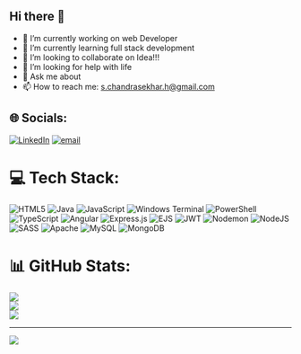 ## Hi there 👋

- 🔭 I’m currently working on web Developer
- 🌱 I’m currently learning full stack development
- 👯 I’m looking to collaborate on Idea!!!
- 🤔 I’m looking for help with life
- 💬 Ask me about 
- 📫 How to reach me: s.chandrasekhar.h@gmail.com

## 🌐 Socials:
[![LinkedIn](https://img.shields.io/badge/LinkedIn-%230077B5.svg?logo=linkedin&logoColor=white)](https://www.linkedin.com/in/s-h-chandra-sekhar-bbb4851b1/) [![email](https://img.shields.io/badge/Email-D14836?logo=gmail&logoColor=white)](mailto:s.chandrasekhar.h@gmail.com) 

# 💻 Tech Stack:
![HTML5](https://img.shields.io/badge/html5-%23E34F26.svg?style=for-the-badge&logo=html5&logoColor=white) ![Java](https://img.shields.io/badge/java-%23ED8B00.svg?style=for-the-badge&logo=openjdk&logoColor=white) ![JavaScript](https://img.shields.io/badge/javascript-%23323330.svg?style=for-the-badge&logo=javascript&logoColor=%23F7DF1E) ![Windows Terminal](https://img.shields.io/badge/Windows%20Terminal-%234D4D4D.svg?style=for-the-badge&logo=windows-terminal&logoColor=white) ![PowerShell](https://img.shields.io/badge/PowerShell-%235391FE.svg?style=for-the-badge&logo=powershell&logoColor=white) ![TypeScript](https://img.shields.io/badge/typescript-%23007ACC.svg?style=for-the-badge&logo=typescript&logoColor=white) ![Angular](https://img.shields.io/badge/angular-%23DD0031.svg?style=for-the-badge&logo=angular&logoColor=white) ![Express.js](https://img.shields.io/badge/express.js-%23404d59.svg?style=for-the-badge&logo=express&logoColor=%2361DAFB) ![EJS](https://img.shields.io/badge/ejs-%23B4CA65.svg?style=for-the-badge&logo=ejs&logoColor=black) ![JWT](https://img.shields.io/badge/JWT-black?style=for-the-badge&logo=JSON%20web%20tokens) ![Nodemon](https://img.shields.io/badge/NODEMON-%23323330.svg?style=for-the-badge&logo=nodemon&logoColor=%BBDEAD) ![NodeJS](https://img.shields.io/badge/node.js-6DA55F?style=for-the-badge&logo=node.js&logoColor=white) ![SASS](https://img.shields.io/badge/SASS-hotpink.svg?style=for-the-badge&logo=SASS&logoColor=white) ![Apache](https://img.shields.io/badge/apache-%23D42029.svg?style=for-the-badge&logo=apache&logoColor=white) ![MySQL](https://img.shields.io/badge/mysql-4479A1.svg?style=for-the-badge&logo=mysql&logoColor=white) ![MongoDB](https://img.shields.io/badge/MongoDB-%234ea94b.svg?style=for-the-badge&logo=mongodb&logoColor=white)
# 📊 GitHub Stats:
![](https://github-readme-stats.vercel.app/api?username=CS7player&theme=dark&hide_border=false&include_all_commits=false&count_private=false)<br/>
![](https://nirzak-streak-stats.vercel.app/?user=CS7player&theme=dark&hide_border=false)<br/>
![](https://github-readme-stats.vercel.app/api/top-langs/?username=CS7player&theme=dark&hide_border=false&include_all_commits=false&count_private=false&layout=compact)

---
[![](https://visitcount.itsvg.in/api?id=CS7player&icon=0&color=0)](https://visitcount.itsvg.in)

<!-- Proudly created with GPRM ( https://gprm.itsvg.in ) -->
